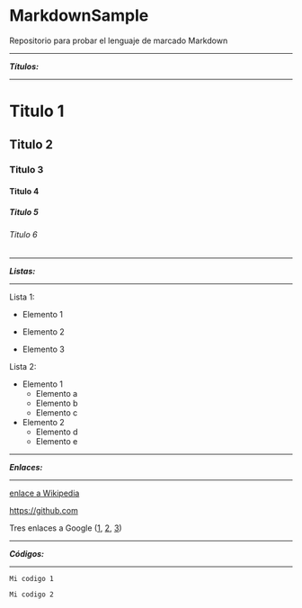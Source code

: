 # MarkdownSample
Repositorio para probar el lenguaje de marcado Markdown

* * * 
***Títulos:***
_ _ _

# Titulo 1
## Titulo 2
### Titulo 3
#### Titulo 4
##### Titulo 5
###### Titulo 6

* * * 
***Listas:***
_ _ _

Lista 1:
- Elemento 1
+ Elemento 2
* Elemento 3

Lista 2:
- Elemento 1
    - Elemento a
    - Elemento b
    - Elemento c
- Elemento 2
    * Elemento d
    + Elemento e
    
* * *  
***Enlaces:***
_ _ _

[enlace a Wikipedia](https://es.wikipedia.org)
>
<https://github.com>

Tres enlaces a Google ([1][google], [2][google], [3][google])

[google]: https://www.google.es

* * * 
***Códigos:***
_ _ _

    Mi codigo 1
`Mi codigo 2`
